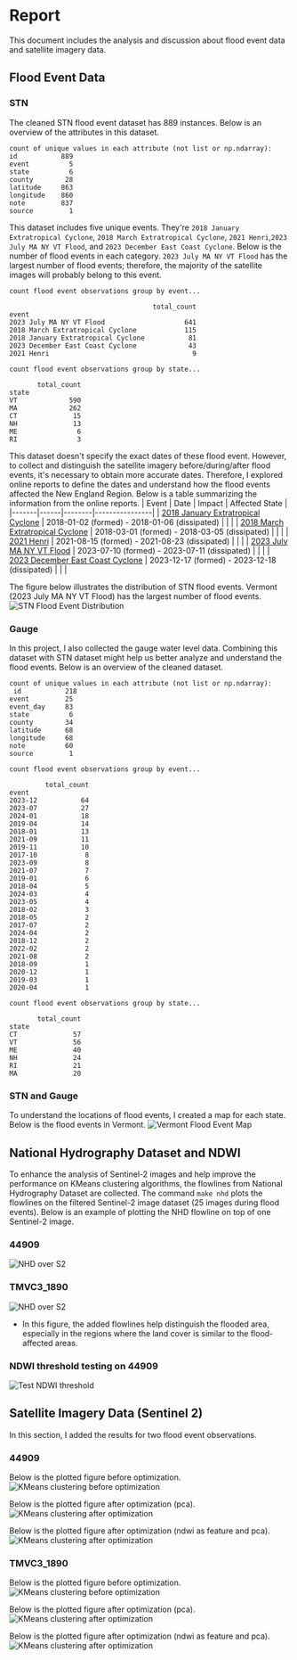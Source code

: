 # Report
This document includes the analysis and discussion about flood event data and satellite imagery data.

## Flood Event Data

### STN
The cleaned STN flood event dataset has 889 instances. Below is an overview of the attributes in this dataset.
```
count of unique values in each attribute (not list or np.ndarray):
id           889
event          5
state          6
county        28
latitude     863
longitude    860
note         837
source         1
```

This dataset includes five unique events. They're `2018 January Extratropical Cyclone`, `2018 March Extratropical Cyclone`, `2021 Henri`,`2023 July MA NY VT Flood`, and `2023 December East Coast Cyclone`. Below is the number of flood events in each category. `2023 July MA NY VT Flood` has the largest number of flood events; therefore, the majority of the satellite images will probably belong to this event.
```
count flood event observations group by event...

                                    total_count
event
2023 July MA NY VT Flood                    641
2018 March Extratropical Cyclone            115
2018 January Extratropical Cyclone           81
2023 December East Coast Cyclone             43
2021 Henri                                    9
```

```
count flood event observations group by state...

       total_count
state
VT             590
MA             262
CT              15
NH              13
ME               6
RI               3
```

This dataset doesn't specify the exact dates of these flood event. However, to collect and distinguish the satellite imagery before/during/after flood events, it's necessary to obtain more accurate dates. Therefore, I explored online reports to define the dates and understand how the flood events affected the New England Region. Below is a table summarizing the information from the online reports.
| Event | Date | Impact | Affected State |
|-------|------|--------|----------------|
| [2018 January Extratropical Cyclone](https://en.wikipedia.org/wiki/January_2018_North_American_blizzard) | 2018-01-02 (formed) - 2018-01-06 (dissipated) | | |
| [2018 March Extratropical Cyclone](https://en.wikipedia.org/wiki/March_1%E2%80%933,_2018_nor%27easter) | 2018-03-01 (formed) - 2018-03-05 (dissipated) | | |
| [2021 Henri](https://www.nhc.noaa.gov/data/tcr/AL082021_Henri.pdf) | 2021-08-15 (formed) - 2021-08-23 (dissipated) | | |
| [2023 July MA NY VT Flood](https://www.weather.gov/btv/The-Great-Vermont-Flood-of-10-11-July-2023-Preliminary-Meteorological-Summary) | 2023-07-10 (formed) - 2023-07-11 (dissipated) | | |
| [2023 December East Coast Cyclone](https://cw3e.ucsd.edu/wp-content/uploads/2023/12/20Dec2023_Summary/20231218EastCoast.pdf) | 2023-12-17 (formed) - 2023-12-18 (dissipated) | | |

The figure below illustrates the distribution of STN flood events. Vermont (2023 July MA NY VT Flood) has the largest number of flood events.
![STN Flood Event Distribution](./figs/flood_event/countplot_stn.png)

### Gauge
In this project, I also collected the gauge water level data. Combining this dataset with STN dataset might help us better analyze and understand the flood events. Below is an overview of the cleaned dataset.

```
count of unique values in each attribute (not list or np.ndarray):
 id           218
event         25
event_day     83
state          6
county        34
latitude      68
longitude     68
note          60
source         1
```

```
count flood event observations group by event...

         total_count
event
2023-12           64
2023-07           27
2024-01           18
2019-04           14
2018-01           13
2021-09           11
2019-11           10
2017-10            8
2023-09            8
2021-07            7
2019-01            6
2018-04            5
2024-03            4
2023-05            4
2018-02            3
2018-05            2
2017-07            2
2024-04            2
2018-12            2
2022-02            2
2021-08            2
2018-09            1
2020-12            1
2019-03            1
2020-04            1
```

```
count flood event observations group by state...

       total_count
state
CT              57
VT              56
ME              40
NH              24
RI              21
MA              20
```

### STN and Gauge

To understand the locations of flood events, I created a map for each state. Below is the flood events in Vermont.
![Vermont Flood Event Map](./figs/flood_event/map_VT.png)

## National Hydrography Dataset and NDWI 
To enhance the analysis of Sentinel-2 images and help improve the performance on KMeans clustering algorithms, the flowlines from National Hydrography Dataset are collected. The command `make nhd` plots the flowlines on the filtered Sentinel-2 image dataset (25 images during flood events). Below is an example of plotting the NHD flowline on top of one Sentinel-2 image.
### 44909
![NHD over S2](./figs/s2_all_masks/44909_20230711T153821_20230711T154201_T18TXP_VIS_all_masks.png)

### TMVC3_1890
![NHD over S2](./figs/s2_all_masks/TMVC3_1890_20230711T153821_20230711T154201_T18TXM_VIS_all_masks.png)
- In this figure, the added flowlines help distinguish the flooded area, especially in the regions where the land cover is similar to the flood-affected areas. 

### NDWI threshold testing on 44909
![Test NDWI threshold](./figs/s2_ndwi/44909_20230711T153821_20230711T154201_T18TXP_NDWI_test.png)

## Satellite Imagery Data (Sentinel 2)
In this section, I added the results for two flood event observations.

### 44909
Below is the plotted figure before optimization.
![KMeans clustering before optimization](./figs/kmeans_default/44909_20230711_during%20flood_s2_default.png)

Below is the plotted figure after optimization (pca).
![KMeans clustering after optimization](./figs/kmeans_optimized/44909_20230711_during%20flood_s2_pca_i.png)

Below is the plotted figure after optimization (ndwi as feature and pca). 
![KMeans clustering after optimization](./figs/kmeans_optimized/44909_20230711_during%20flood_s2_pca_features_i.png)

### TMVC3_1890
Below is the plotted figure before optimization.
![KMeans clustering before optimization](./figs/kmeans_default/TMVC3_1890_20230711_during%20flood_s2_default.png)

Below is the plotted figure after optimization (pca).
![KMeans clustering after optimization](./figs/kmeans_optimized/TMVC3_1890_20230711_during%20flood_s2_pca_i.png)

Below is the plotted figure after optimization (ndwi as feature and pca). 
![KMeans clustering after optimization](./figs/kmeans_optimized/TMVC3_1890_20230711_during%20flood_s2_pca_features_i.png)